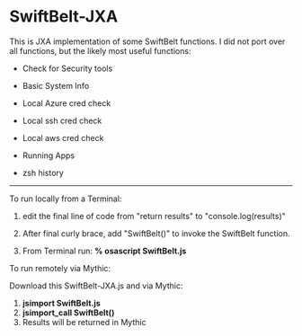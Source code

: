# SwiftBelt-JXA
This is JXA implementation of some SwiftBelt functions. I did not port over all functions, but the likely most useful functions:

- Check for Security tools

- Basic System Info

- Local Azure cred check

- Local ssh cred check

- Local aws cred check

- Running Apps

- zsh history

----------------

To run locally from a Terminal:

1. edit the final line of code from "return results" to "console.log(results)"

2. After final curly brace, add "SwiftBelt()" to invoke the SwiftBelt function.

3. From Terminal run: **% osascript SwiftBelt.js**

To run remotely via Mythic:

Download this SwiftBelt-JXA.js and via Mythic:

1. **jsimport SwiftBelt.js**
2. **jsimport_call SwiftBelt()**
3. Results will be returned in Mythic
